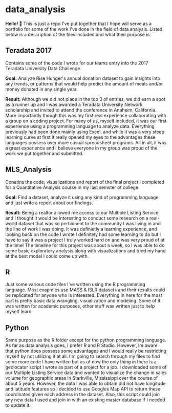 # data_analysis
__Hello! :wave:__ This is just a repo I've put together that I hope will serve as a portfolio for some of the work I've done in the field of data analysis. Listed below is a description of the files included and what their purpose is. 

## Teradata 2017
 
Contains some of the code I wrote for our teams entry into the 2017 Teradata University Data Challenge. 

**Goal:** Analyze Rise Hunger's annual donation dataset to gain insights into any trends, or patterns that would help predict the amount of meals and/or money donated in any single year.

**Result:** Although we did not place in the top 3 of entries, we did earn a spot as a runner up and I was awarded a Teradata University Network scholarship and invited to attend the conference in Anaheim, California. More importantly though this was my first real experience collaborating with a group on a coding project. For many of us, myself included, it was our first experience using a programming language to analyze data. Everything previously had been done mainly using Excel, and while it was a very steep learning curve at first it really opened my eyes to the advantages these languages possess over more casual spreadsheet programs. All in all, it was a great experience and I believe everyone in my group was proud of the work we put together and submitted.

 
 ## MLS_Analysis

Conatins the code, visualizations and report of the final project I completed for a Quantitative Analysis course in my last semster of college. 

**Goal:** Find a dataset, analyze it using any kind of programming language and just write a report about our findings. 

**Result:** Being a realtor allowed me access to our Multiple Listing Service and I thought it would be interesting to conduct some research on a real-world dataset that was so pertininent to the community I was living in and the line of work I was doing. It was definietly a learning experience, and looking back on the code I wrote I definitely had some learning to do but I have to say it was a project I truly worked hard on and was very proud of at the time! The timeline for this project was about a week, so I was able to do some basic exploratory analysis along with visualizations and tried my hand at the best model I could come up with. 
 
 ## R 
 
 Just some various code files I've written using the R programming language. Most exapmles use MASS & ISLR datasets and their results could be replicated for anyone who is interested. Everything in here for the most part is pretty basic data wrangling, visualization and modeling. Some of it was written for academic purposes, other stuff was written just to help myself learn.

 
 ## Python
 Same purpose as the R folder except for the python programming language. As far as data analysis goes, I prefer R and R Studio. However, Im  aware that python does possess some advantages and I would really be restricting myself by not utilizing it at all. I'm going to search through my files to find some more code I have written but as of now the only thing in there is a geolocator script I wrote as part of a project for a job. I downloaded some of our Multiple Listing Service data and wanted to visualize the change in sales volume for geographic areas in Starkville, Mississippi over the course of about 5 years. However, the data I was able to obtain did not have longitude and latitude features so I decided to use Googles Map API to return these coordinates given each address in the dataset. Also, this script could join any new data I used and join in with an existing master database if I needed to update it. 
